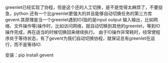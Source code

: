 greenlet已经实现了协程，但是这个还的人工切换，是不是觉得太麻烦了，不要捉急，python
还有一个比greenlet更强大的并且能够自动切换任务的第三方库 gevent.其原理是当一个greenlet遇到IO(指的是input output 输入输出，比如网络、文件操作等)操作时，比如访问网络，就自动切换到其他的greenlet，等到IO操作完成，再在适当的时候切换回来继续执行。
由于IO操作非常耗时，经常使程序处于等待状态，有了gevent为我们自动切换协程，就保证总有greenlet在运行，而不是等待IO.


安装：pip install gevent 
